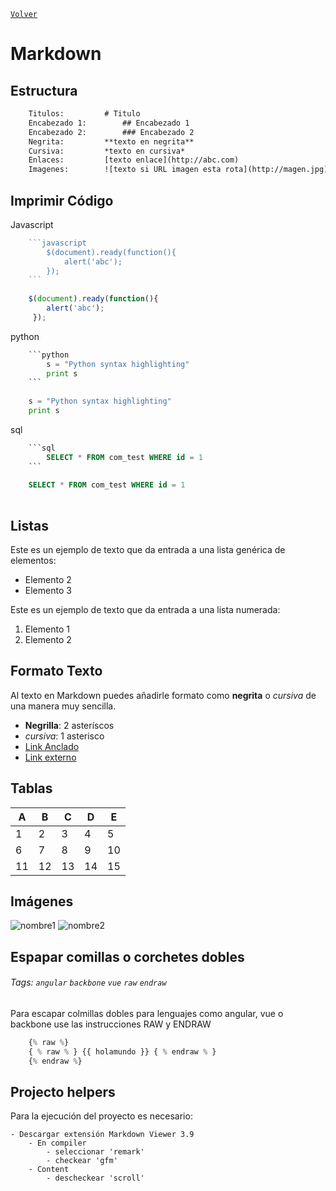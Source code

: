[`Volver`](../index.html)

# Markdown

## Estructura

```html
	Titulos: 		 # Titulo
	Encabezado 1:		 ## Encabezado 1
	Encabezado 2:		 ### Encabezado 2
	Negrita:		 **texto en negrita**
	Cursiva:		 *texto en cursiva*
	Enlaces:		 [texto enlace](http://abc.com)
	Imagenes:		 ![texto si URL imagen esta rota](http://magen.jpg)
```

## Imprimir Código
Javascript
```javascript
	```javascript	
		$(document).ready(function(){
			alert('abc');
	 	});
	```
	
	$(document).ready(function(){
		alert('abc');
	 });
```

python
```python
	```python
		s = "Python syntax highlighting"
		print s
	```	
	
	s = "Python syntax highlighting"
	print s
```

sql
```sql
	```sql
		SELECT * FROM com_test WHERE id = 1
	```
	
	SELECT * FROM com_test WHERE id = 1
	
```

## Listas
Este es un ejemplo de texto que da entrada a una lista genérica de elementos:
- Elemento 2
- Elemento 3

Este es un ejemplo de texto que da entrada a una lista numerada:
1. Elemento 1
2. Elemento 2

## Formato Texto
Al texto en Markdown puedes añadirle formato como **negrita** o *cursiva* de una manera muy sencilla.
- **Negrilla**: 2 asteríscos
- *cursiva*: 1 asterisco
- [Link Anclado](#yourLink)
- [Link externo](https://markdown.es/sintaxis-markdown/)

## Tablas
| A  | B  | C  |  D | E |
|---|---|---|---|---|
| 1 | 2 | 3 | 4 | 5 |
| 6 | 7 | 8 | 9 | 10 |
| 11  | 12 | 13 | 14 | 15 |


## Imágenes
![nombre1][img1]
![nombre2][img2]

[img1]: https://4.bp.blogspot.com/-cSRif2Hy-No/U-vU2kvfTiI/AAAAAAAAG8E/EAAPAphQvwo/a400/chrome_ico.png "Título alternativo"
[img2]: https://www.vozidea.com/wp-content/uploads/2013/03/Chrome-icono.3d.png "Título alternativo 2"


## Espapar comillas o corchetes dobles
###### Tags: `angular` `backbone` `vue` `raw` `endraw`

Para escapar colmillas dobles para lenguajes como angular, vue o backbone use las instrucciones RAW y ENDRAW

```javascript
	{% raw %}
	{ % raw % } {{ holamundo }} { % endraw % }
	{% endraw %}
```

## Projecto helpers

Para la ejecución del proyecto es necesario: 

	- Descargar extensión Markdown Viewer 3.9
		- En compiler 
			- seleccionar 'remark'
			- checkear 'gfm'
		- Content
			- descheckear 'scroll'
